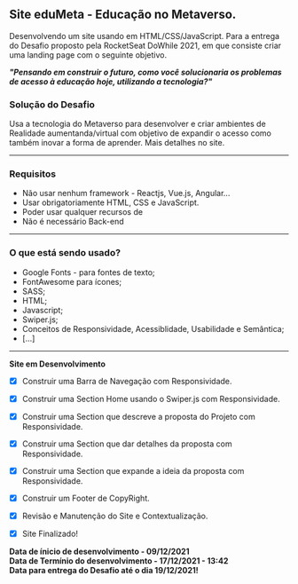 ## Site eduMeta - Educação no Metaverso.

Desenvolvendo um site usando em HTML/CSS/JavaScript. Para a entrega do Desafio proposto pela RocketSeat DoWhile 2021, em que consiste criar uma landing page com o seguinte objetivo.

***"Pensando em construir o futuro, como você solucionaria os problemas de acesso à educação hoje, utilizando a tecnologia?"***

### Solução do Desafio
Usa a tecnologia do Metaverso para desenvolver e criar ambientes de Realidade aumentanda/virtual com objetivo de expandir o acesso como também inovar a forma de aprender. Mais detalhes no site.
<hr>

### Requisitos

* Não usar nenhum framework - Reactjs, Vue.js, Angular...
* Usar obrigatoriamente HTML, CSS e JavaScript.
* Poder usar qualquer recursos de
* Não é necessário Back-end

<hr>

### O que está sendo usado?
* Google Fonts - para fontes de texto;
* FontAwesome para ícones;
* SASS;
* HTML;
* Javascript;
* Swiper.js;
* Conceitos de Responsividade, Acessiblidade, Usabilidade e Semântica;
* [...]

<hr>

**Site em Desenvolvimento**
- [x] Construir uma Barra de Navegação com Responsividade.
- [X] Construir uma Section Home usando o Swiper.js com Responsividade.
- [X] Construir uma Section que descreve a proposta do Projeto com Responsividade. 
- [X] Construir uma Section que dar detalhes da proposta com Responsividade. 
- [X] Construir uma Section que expande a ideia da proposta com Responsividade.
- [X] Construir um Footer de CopyRight.
- [X] Revisão e Manutenção do Site e Contextualização.
- [X] Site Finalizado!


**Data de ínicio de desenvolvimento - 09/12/2021**<br>
**Data de Termínio do desenvolvimento - 17/12/2021 - 13:42**<br>
**Data para entrega do Desafio até o dia 19/12/2021!**
